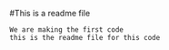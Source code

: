 #This is a readme file

~~~~
We are making the first code
this is the readme file for this code
~~~~